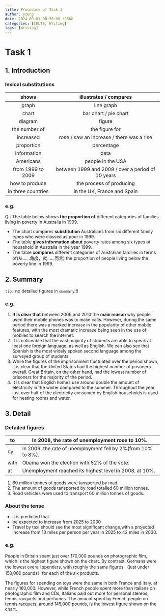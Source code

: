 ```yaml
---
title: Procedure of Task 1
author: young
date: 2024-09-01 00:30:00 +0800
categories: [IELTS, Writing]
tags: [Writing]
---
```


# Task 1

## 1. Introduction

### lexical substitutions

|       shows        |              illustrates / compares               |
| :----------------: | :-----------------------------------------------: |
|       graph        |                    line graph                     |
|       chart        |               bar chart / pie chart               |
|      diagram       |                      figure                       |
|   the number of    |                  the figure for                   |
|     increased      |     rose / saw an increase / there was a rise     |
|     proportion     |                    percentage                     |
|    information     |                       data                        |
|     Americans      |                 people in the USA                 |
| from 1999 to 2009  | between 1999 and 2009 / over a period of 10 years |
|   how to produce   |             the process of producing              |
| in three countries |            in the UK, France and Spain            |

### e.g.

Q : The table below shows **the proportion of** different categories of families living in poverty in Australia in 1999.

- The chart compares **substitution** Australians from six different family types who were classed as poor in 1999.
- The table **gives information about** poverty rates among six types of household in Australia in the year 1999.
- The table **compares** different categories of Australian families in terms of(从……角度，就……而言) the proportion of people living below the poverty line in 1999.



## 2. Summary

`tip:` no detailed figures in `summary`!!!

### e.g.

1. **It is clear that** between 2006 and 2010 the **main reason** why people used their mobile phones was to make calls. However, during the same period there was a marked increase in the popularity of other mobile features, with the most dramatic increase being seen in the use of mobiles to search the internet.
2. It is noticeable that the vast majority of students are able to speak at least one foreign language, as well as English. We can also see that Spanish is the most widely spoken second language among the surveyed group of students.
3. While the figures of the imprisonment fluctuated over the period shown, it is clear that the United States had the highest number of prisoners overall. Great Britain, on the other hand, had the lowest number of prisoners for the majority of the period.
4. It is clear that English homes use around double the amount of electricity in the winter compared to the summer. Throughout the year, just over half of the electricity consumed by English households is used for heating rooms and water.



## 3. Detail

### Detailed figures

| to   | In 2008, the rate of unemployment rose to 10%.               |
| ---- | ------------------------------------------------------------ |
| by   | In 2009, the rate of unemployment fell by 2%(from 10% to 8%). |
| with | Obama won the election with 52% of the vote.                 |
| at   | Unemployment reached its highest level in 2008, at 10%.      |



1. 60 million tonnes of goods were tansported by road.
2. The amount of goods tansported by road totalled 60 million tonnes.
3. Road vehicles were used to transport 60 million tonnes of goods.

### About the tense

- it is predicted that 
- be expected to increase from 2025 to 2030
- Travel by taxi should see the most significant change,with a projected increase from 13 miles per person per year in 2025 to 42 miles in 2030.

### e.g.

People in Britain spent just over 170,000 pounds on photographic film, which is the highest figure shown on the chart. By contrast, Germans were the lowest overall spenders, with roughly the same figures （just under 150,000 pounds）for each of the six products.

The figures for spending on toys were the same in both France and Italy. at nearly 160,000. However, while French people spent more than Italians on photographic film and CDs, Italians paid out more for personal stereos, tennis racquets and perfumes. The amount spent by French people on tennis racquets, around 145,000 pounds, is the lowest figure shown on the chart.



